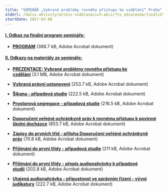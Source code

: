 ```yaml
---
title: "SEMINÁŘ „Vybrané problémy rovného přístupu ke vzdělání“ Praha"
oldUrl: /dalsi-aktivity/archiv-vzdelavacich-akci/?tx_odcalendar[uid]=257&cHash=a2ab891ead8d4a0e1f98369609665132
startDate: 2017-03-08
---
```


<h4 class="oranzova"><u>I. Odkaz na finální program semináře:</u></h4>
<p class="oranzova"></p><ul><li><a href="/uploads-import/projekt_ESF/00_2017_SEMINARE/ARCHIV_2017/ORZ_seminare/03_08/03_08_Vybrane_problemy_rovneho_pristupu_ke_vzdelani_program.pdf" target="_blank"><strong>PROGRAM</strong></a> (388.7 kB, Adobe Acrobat dokument)</li></ul><p></p>
<p></p><h4 class="oranzova"><u>II. Odkazy na materiály ze semináře:</u></h4>
<p class="oranzova"></p><ul><li><a href="/uploads-import/projekt_ESF/00_2017_SEMINARE/ARCHIV_2017/ORZ_seminare/03_08/03_08_Vybrane_problemy_rovneho_pristupu_ke_vzdelani_prezentace.pdf" target="_blank"><strong>PREZENTACE: Vybrané problémy rovného přístupu ke vzdělání</strong></a> (3.1 MB, Adobe Acrobat dokument)</li></ul><p></p><ul><li><a href="/uploads-import/projekt_ESF/00_2017_SEMINARE/ARCHIV_2017/ORZ_seminare/03_08/03_08_Vybrane_problemy_rovneho_pristupu_ke_vzdelani_Pravni_predpisy.pdf" target="_blank"><strong>Vybraná právní ustanovení</strong></a> (253.7 kB, Adobe Acrobat dokument)</li></ul><p></p><ul><li><a href="/uploads-import/projekt_ESF/00_2017_SEMINARE/ARCHIV_2017/ORZ_seminare/03_08/03_08_Vybrane_problemy_rovneho_pristupu_ke_vzdelani_PS_Sikana.pdf" target="_blank"><strong>Šikana - případová studie</strong></a> (222.5 kB, Adobe Acrobat dokument)</li></ul><p></p><ul><li><a href="/uploads-import/projekt_ESF/00_2017_SEMINARE/ARCHIV_2017/ORZ_seminare/03_08/03_08_Vybrane_problemy_rovneho_pristupu_ke_vzdelani_PS_Prostorova_segregace.pdf" target="_blank"><strong>Prostorová segregace - případová studie</strong></a> (216.5 kB, Adobe Acrobat dokument)</li></ul><p></p><ul><li><a href="/uploads-import/projekt_ESF/00_2017_SEMINARE/ARCHIV_2017/ORZ_seminare/03_08/03_08_Vybrane_problemy_rovneho_pristupu_ke_vzdelani_Doporuceni_VOP_k_zapisum.pdf" target="_blank"><strong>Doporučení veřejné ochránkyně práv k rovnému přístupu k povinné školní docházce</strong></a> (853.7 kB, Adobe Acrobat dokument)</li></ul><p></p><ul><li><a href="/uploads-import/projekt_ESF/00_2017_SEMINARE/ARCHIV_2017/ORZ_seminare/03_08/03_08_Vybrane_problemy_rovneho_pristupu_ke_vzdelani_Pomucka_pro_reditele_a_reditelky_skol.pdf" target="_blank"><strong>Zápisy do prvních tříd - příloha Doporučení veřejné ochránkyně práv</strong></a> (70.8 kB, Adobe Acrobat dokument)</li></ul><p></p><ul><li><a href="/uploads-import/projekt_ESF/00_2017_SEMINARE/ARCHIV_2017/ORZ_seminare/03_08/03_08_Vybrane_problemy_rovneho_pristupu_ke_vzdelani_PS_Zapisy.pdf" target="_blank"><strong>Přijímání do první třídy - případová studie</strong></a> (211 kB, Adobe Acrobat dokument)</li></ul><p></p><ul><li><a href="/uploads-import/projekt_ESF/00_2017_SEMINARE/ARCHIV_2017/ORZ_seminare/03_08/03_08_Vybrane_problemy_rovneho_pristupu_ke_vzdelani_Audionahravka_prepis.pdf" target="_blank"><strong>Přijímání do první třídy - přepis audionahrávky k případové studii</strong></a> (202.8 kB, Adobe Acrobat dokument)</li></ul><p></p><ul><li><a href="/uploads-import/projekt_ESF/00_2017_SEMINARE/ARCHIV_2017/ORZ_seminare/03_08/03_08_Vybrane_problemy_rovneho_pristupu_ke_vzdelani_Utajena_audionahravka_judikatura.pdf" target="_blank"><strong>Utajená audionahrávka - přípustnost ve správním řízení - vývoj judikatury</strong></a> (222.7 kB, Adobe Acrobat dokument)</li></ul><p></p>
